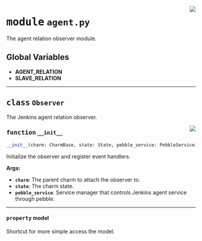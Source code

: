 <!-- markdownlint-disable -->

<a href="../src/agent.py#L0"><img align="right" style="float:right;" src="https://img.shields.io/badge/-source-cccccc?style=flat-square"></a>

# <kbd>module</kbd> `agent.py`
The agent relation observer module. 

**Global Variables**
---------------
- **AGENT_RELATION**
- **SLAVE_RELATION**


---

## <kbd>class</kbd> `Observer`
The Jenkins agent relation observer. 

<a href="../src/agent.py#L20"><img align="right" style="float:right;" src="https://img.shields.io/badge/-source-cccccc?style=flat-square"></a>

### <kbd>function</kbd> `__init__`

```python
__init__(charm: CharmBase, state: State, pebble_service: PebbleService)
```

Initialize the observer and register event handlers. 



**Args:**
 
 - <b>`charm`</b>:  The parent charm to attach the observer to. 
 - <b>`state`</b>:  The charm state. 
 - <b>`pebble_service`</b>:  Service manager that controls Jenkins agent service through pebble. 


---

#### <kbd>property</kbd> model

Shortcut for more simple access the model. 




